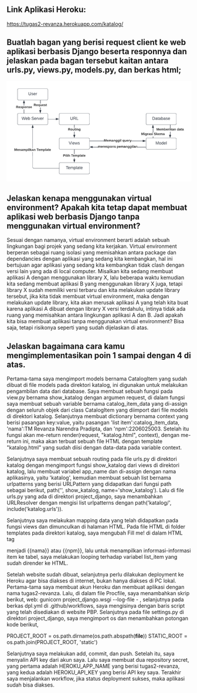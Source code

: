 ## Link Aplikasi Heroku:
https://tugas2-revanza.herokuapp.com/katalog/

## Buatlah bagan yang berisi request client ke web aplikasi berbasis Django beserta responnya dan jelaskan pada bagan tersebut kaitan antara urls.py, views.py, models.py, dan berkas html;

<img src="Bagan-Tugas2-PBP.png" >

## Jelaskan kenapa menggunakan virtual environment? Apakah kita tetap dapat membuat aplikasi web berbasis Django tanpa menggunakan virtual environment?
Sesuai dengan namanya, virtual environment berarti adalah sebuah lingkungan bagi projek yang sedang kita kerjakan. Virtual environment berperan sebagai ruang isolasi yang memisahkan antara package dan dependancies dengan aplikasi yang sedang kita kembangkan, hal ini bertujuan agar aplikasi yang sedang kita kembangkan tidak clash dengan versi lain yang ada di local computer. Misalkan kita sedang membuat aplikasi A dengan menggunakan library X, lalu beberapa waktu kemudian kita sedang membuat aplikasi B yang menggunakan library X juga, tetapi library X sudah memiliki versi terbaru dan kita melakukan update library tersebut, jika kita tidak membuat virtual environment, maka dengan melakukan update library, kita akan merusak aplikasi A yang telah kita buat karena aplikasi A dibuat dengan library X versi terdahulu, intinya tidak ada ruang yang memisahkan antara lingkungan aplikasi A dan B. Jadi apakah kita bisa membuat aplikasi tanpa menggunakan virtual environment? Bisa saja, tetapi risikonya seperti yang sudah dijelaskan di atas.


## Jelaskan bagaimana cara kamu mengimplementasikan poin 1 sampai dengan 4 di atas.
Pertama-tama saya mengimport models bernama CatalogItem yang sudah dibuat di file models pada direktori katalog, ini digunakan untuk melakukan pengambilan data dari database. Saya membuat sebuah fungsi pada view.py bernama show_katalog dengan argumen request, di dalam fungsi saya membuat sebuah variable bernama catalog_item_data yang di-assign dengan seluruh objek dari class CatalogItem yang diimport dari file models di direktori katalog. Selanjutnya membuat dictionary bernama context yang berisi pasangan key:value, yaitu pasangan 'list item':catalog_item_data, 'nama':TM Revanza Narendra Pradipta, dan 'npm':2206025003. Setelah itu fungsi akan me-return render(request, "katalog.html", context), dengan me-return ini, maka akan terbuat sebuah file HTML dengan template "katalog.html" yang sudah diisi dengan data-data pada variable context.

Selanjutnya saya membuat sebuah routing pada file urls.py di direktori katalog dengan mengimport fungsi show_katalog dari views di direktori katalog, lalu membuat variabel app_name dan di-assign dengan nama aplikasinya, yaitu 'katalog', kemudian membuat sebuah list bernama urlpatterns yang berisi URLPattern yang didapatkan dari fungsi path sebagai berikut, path('', show_katalog, name='show_katalog'). Lalu di file urls.py yang ada di direktori project_django, saya menambahkan URLResolver dengan mengisi list urlpatterns dengan path('katalog/', include('katalog.urls')).

Selanjutnya saya melakukan mapping data yang telah didapatkan pada fungsi views dan dimunculkan di halaman HTML. Pada file HTML di folder templates pada direktori katalog, saya mengubah Fill me! di dalam HTML tag <p> menjadi {{nama}} atau {{npm}}, lalu untuk menampilkan informasi-informasi item ke tabel, saya melakukan looping terhadap variabel list_item yang sudah dirender ke HTML.

Setelah website sudah dibuat, selanjutnya perlu dilakukan deployment ke Heroku agar bisa diakses di internet, bukan hanya diakses di PC lokal. Pertama-tama saya membuat akun Heroku dan membuat aplikasi dengan nama tugas2-revanza. Lalu, di dalam file Procfile, saya menambahkan skrip berikut, web: gunicorn project_django.wsgi --log-file - , selanjutnya pada berkas dpl.yml di .github/workflows, saya mengisinya dengan baris script yang telah disediakan di website PBP. Selanjutnya pada file settings.py di direktori project_django, saya mengimport os dan menambahkan potongan kode berikut,

PROJECT_ROOT = os.path.dirname(os.path.abspath(__file__))
STATIC_ROOT = os.path.join(PROJECT_ROOT, 'static')

Selanjutnya saya melakukan add, commit, dan push.
Setelah itu, saya menyalin API key dari akun saya. Lalu saya membuat dua repository secret, yang pertama adalah HEROKU_APP_NAME yang berisi tugas2-revanza, yang kedua adalah HEROKU_API_KEY yang berisi API key saya. Terakhir saya menjalankan workflow, jika status deployment sukses, maka aplikasi sudah bisa diakses.
